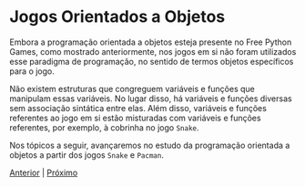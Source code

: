 # Jogos Orientados a Objetos

Embora a programação orientada a objetos esteja presente no Free Python Games,
como mostrado anteriormente, nos jogos em si não foram utilizados esse paradigma
de programação, no sentido de termos objetos específicos para o jogo.

Não existem estruturas que congreguem variáveis e funções que manipulam essas
variáveis. No lugar disso, há variáveis e funções diversas sem associação
sintática entre elas. Além disso, variáveis e funções referentes ao jogo em si
estão misturadas com variáveis e funções referentes, por exemplo, à cobrinha
no jogo `Snake`.

Nos tópicos a seguir, avançaremos no estudo da programação orientada a objetos
a partir dos jogos `Snake` e `Pacman`.

[Anterior](04_poo_vector2.md) | [Próximo](06_poo_snake.md)
